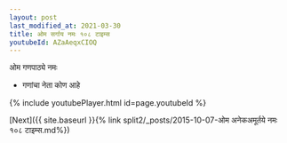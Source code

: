 ```yaml
---
layout: post
last_modified_at: 2021-03-30
title: ओम सर्गाय नमः १०८ टाइम्स
youtubeId: AZaAeqxCIOQ
---
```

 
 
 ओम गणपाठ्ये नमः  
 
 -  गणांचा नेता कोण आहे 
 
  
 
  
 
 
 
 
 
 


{% include youtubePlayer.html id=page.youtubeId %}
 
[Next]({{ site.baseurl }}{% link  split2/_posts/2015-10-07-ओम अनेकअमूर्तये नमः १०८ टाइम्स.md%})
 
